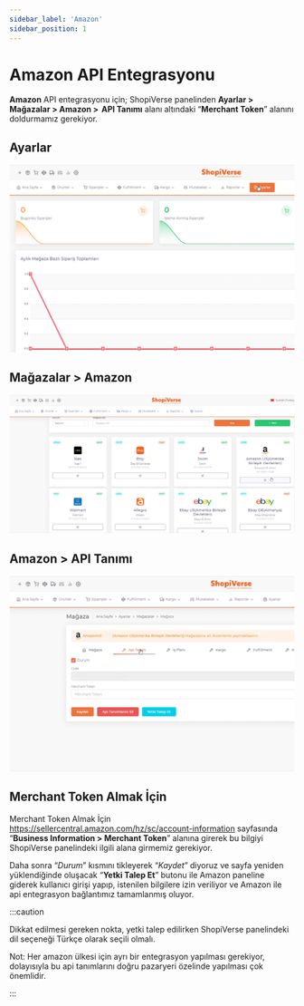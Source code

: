 ```yaml
---
sidebar_label: 'Amazon'
sidebar_position: 1
---
```



# Amazon API Entegrasyonu

**Amazon** API entegrasyonu için; ShopiVerse panelinden **Ayarlar > Mağazalar > Amazon >  API Tanımı** alanı altındaki “**Merchant Token**” alanını doldurmamız gerekiyor. 

## Ayarlar
![Ayarlar](../../../static/img/svayarlar.png)

 
## Mağazalar > Amazon
![Amazon](../../../static/img/svamazon.png)

## Amazon > API Tanımı
![AmazonAPI](../../../static/img/svamazonapi.png)


## Merchant Token Almak İçin

Merchant Token Almak İçin
https://sellercentral.amazon.com/hz/sc/account-information sayfasında “**Business Information > Merchant Token**” alanına girerek bu bilgiyi ShopiVerse panelindeki ilgili alana girmemiz gerekiyor. 

Daha sonra “*Durum*” kısmını tikleyerek “*Kaydet*” diyoruz ve sayfa yeniden yüklendiğinde oluşacak “**Yetki Talep Et**” butonu ile Amazon paneline giderek kullanıcı girişi yapıp, istenilen bilgilere izin veriliyor ve Amazon ile api entegrasyon bağlantımız tamamlanmış oluyor. 

:::caution

Dikkat edilmesi gereken nokta, yetki talep edilirken ShopiVerse panelindeki dil seçeneği Türkçe olarak seçili olmalı.

Not: Her amazon ülkesi için ayrı bir entegrasyon yapılması gerekiyor, dolayısıyla bu api tanımlarını doğru pazaryeri özelinde yapılması çok önemlidir. 


:::
